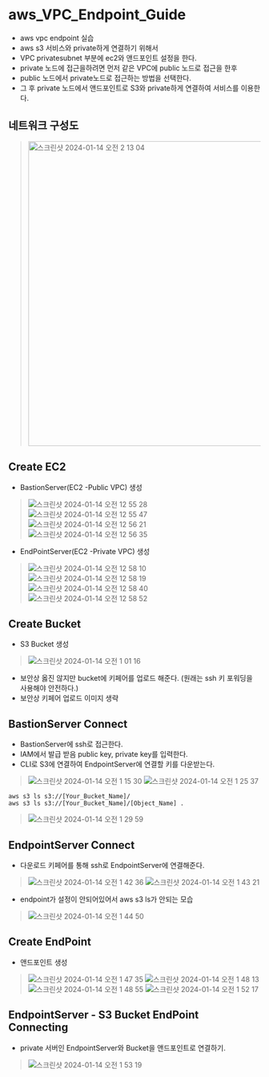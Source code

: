 # aws_VPC_Endpoint_Guide
- aws vpc endpoint 실습
- aws s3 서비스와 private하게 연결하기 위해서
- VPC privatesubnet 부분에 ec2와 앤드포인트 설정을 한다.
- private 노드에 접근을하려면 먼저 같은 VPC에 public 노드로 접근을 한후
- public 노드에서 private노드로 접근하는 방법을 선택한다.
- 그 후 private 노드에서 앤드포인트로 S3와 private하게 연결하여 서비스를 이용한다.

## 네트워크 구성도
> <img width="609" alt="스크린샷 2024-01-14 오전 2 13 04" src="https://github.com/hanmin0512/aws_VPC_Endpoint_Guide/assets/37041208/502111b1-4d9e-4dd2-811d-03809d26d9f9">

## Create EC2
- BastionServer(EC2 -Public VPC) 생성
> ![스크린샷 2024-01-14 오전 12 55 28](https://github.com/hanmin0512/aws_VPC_Endpoint_Guide/assets/37041208/6d06e2ba-87b2-47e2-a5c6-68d45f0f11ea)
> ![스크린샷 2024-01-14 오전 12 55 47](https://github.com/hanmin0512/aws_VPC_Endpoint_Guide/assets/37041208/d39461f7-0959-4dbc-8adc-cb85fed0a935)
> ![스크린샷 2024-01-14 오전 12 56 21](https://github.com/hanmin0512/aws_VPC_Endpoint_Guide/assets/37041208/869d4122-2fb7-4bdd-8154-be435ae9cb45)
> ![스크린샷 2024-01-14 오전 12 56 35](https://github.com/hanmin0512/aws_VPC_Endpoint_Guide/assets/37041208/d0396ca7-2112-4566-8ce5-0498581db881)

- EndPointServer(EC2 -Private VPC) 생성
> ![스크린샷 2024-01-14 오전 12 58 10](https://github.com/hanmin0512/aws_VPC_Endpoint_Guide/assets/37041208/bfc24cfc-f6b7-4f6c-9734-ff167794ae8a)
> ![스크린샷 2024-01-14 오전 12 58 19](https://github.com/hanmin0512/aws_VPC_Endpoint_Guide/assets/37041208/77c72e18-3c49-4773-bc47-3756e3d9c222)
> ![스크린샷 2024-01-14 오전 12 58 40](https://github.com/hanmin0512/aws_VPC_Endpoint_Guide/assets/37041208/6a5a9bfd-40e1-4ecf-b171-8f63c20e208f)
> ![스크린샷 2024-01-14 오전 12 58 52](https://github.com/hanmin0512/aws_VPC_Endpoint_Guide/assets/37041208/c29af013-680c-4c88-a04c-4de2e8820786)

## Create Bucket
- S3 Bucket 생성
> ![스크린샷 2024-01-14 오전 1 01 16](https://github.com/hanmin0512/aws_VPC_Endpoint_Guide/assets/37041208/5bedff6a-a3dc-40e2-9761-b0bd1c11e37b)

- 보안상 옳진 않지만 bucket에 키페어를 업로드 해준다. (원래는 ssh 키 포워딩을 사용해야 안전하다.)
- 보안상 키페어 업로드 이미지 생략

## BastionServer Connect
- BastionServer에 ssh로 접근한다.
- IAM에서 발급 받음 public key, private key를 입력한다.
- CLI로 S3에 연결하여 EndpointServer에 연결할 키를 다운받는다.

> ![스크린샷 2024-01-14 오전 1 15 30](https://github.com/hanmin0512/aws_VPC_Endpoint_Guide/assets/37041208/2d03b00f-7316-497b-a852-2148c395b60c)
> ![스크린샷 2024-01-14 오전 1 25 37](https://github.com/hanmin0512/aws_VPC_Endpoint_Guide/assets/37041208/045dca41-3f34-4720-826a-13e705690cb6)

```
aws s3 ls s3://[Your_Bucket_Name]/
aws s3 ls s3://[Your_Bucket_Name]/[Object_Name] .
```
> ![스크린샷 2024-01-14 오전 1 29 59](https://github.com/hanmin0512/aws_VPC_Endpoint_Guide/assets/37041208/e2a3081b-42e7-494d-a0c9-07eed2ac51c2)

## EndpointServer Connect
- 다운로드 키페어를 통해 ssh로 EndpointServer에 연결해준다.
> ![스크린샷 2024-01-14 오전 1 42 36](https://github.com/hanmin0512/aws_VPC_Endpoint_Guide/assets/37041208/a7afb473-8e8d-4ccb-8329-f39672625c35)
> ![스크린샷 2024-01-14 오전 1 43 21](https://github.com/hanmin0512/aws_VPC_Endpoint_Guide/assets/37041208/84f2c80f-bb57-4eb9-baed-4f59ca9ac4fc)
- endpoint가 설정이 안되어있어서 aws s3 ls가 안되는 모습 
> ![스크린샷 2024-01-14 오전 1 44 50](https://github.com/hanmin0512/aws_VPC_Endpoint_Guide/assets/37041208/be553054-7ba6-4541-a2c9-3fa2e3caf96a) 

## Create EndPoint
- 앤드포인트 생성
> ![스크린샷 2024-01-14 오전 1 47 35](https://github.com/hanmin0512/aws_VPC_Endpoint_Guide/assets/37041208/f0b2f331-629e-44fc-895a-18e23ec93638)
> ![스크린샷 2024-01-14 오전 1 48 13](https://github.com/hanmin0512/aws_VPC_Endpoint_Guide/assets/37041208/000ba1a1-1dc4-4c3d-b57e-416d3e22b583)
> ![스크린샷 2024-01-14 오전 1 48 55](https://github.com/hanmin0512/aws_VPC_Endpoint_Guide/assets/37041208/90ca1c21-2ef8-4155-ad93-6521c6daf38a)
> ![스크린샷 2024-01-14 오전 1 52 17](https://github.com/hanmin0512/aws_VPC_Endpoint_Guide/assets/37041208/72a7f86a-fec1-4148-a522-8104ca99ce55)

## EndpointServer - S3 Bucket EndPoint Connecting
- private 서버인 EndpointServer와 Bucket을 앤드포인트로 연결하기.
> ![스크린샷 2024-01-14 오전 1 53 19](https://github.com/hanmin0512/aws_VPC_Endpoint_Guide/assets/37041208/56849b54-f74a-4bf9-b58a-76ed5e00575b)





